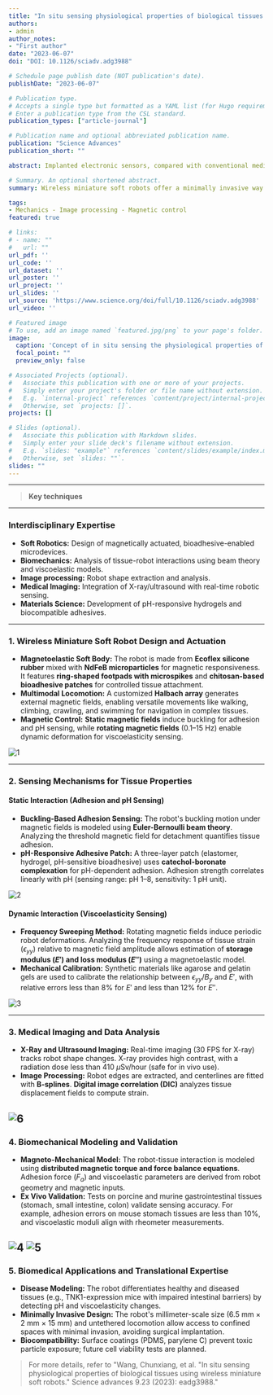 ```yaml
---
title: "In situ sensing physiological properties of biological tissues using wireless miniature soft robots"
authors:
- admin
author_notes:
- "First author"
date: "2023-06-07"
doi: "DOI: 10.1126/sciadv.adg3988"

# Schedule page publish date (NOT publication's date).
publishDate: "2023-06-07"

# Publication type.
# Accepts a single type but formatted as a YAML list (for Hugo requirements).
# Enter a publication type from the CSL standard.
publication_types: ["article-journal"]

# Publication name and optional abbreviated publication name.
publication: "Science Advances"
publication_short: ""

abstract: Implanted electronic sensors, compared with conventional medical imaging, allow monitoring of advanced physiological properties of soft biological tissues continuously, such as adhesion, pH, viscoelasticity, and biomarkers for disease diagnosis. However, they are typically invasive, requiring being deployed by surgery, and frequently cause inflammation. Here we propose a minimally invasive method of using wireless miniature soft robots to in situ sense the physiological properties of tissues. By controlling robot-tissue interaction using external magnetic fields, visualized by medical imaging, we can recover tissue properties precisely from the robot shape and magnetic fields. We demonstrate that the robot can traverse tissues with multimodal locomotion and sense the adhesion, pH, and viscoelasticity on porcine and mice gastrointestinal tissues ex vivo, tracked by x-ray or ultrasound imaging. With the unprecedented capability of sensing tissue physiological properties with minimal invasion and high resolution deep inside our body, this technology can potentially enable critical applications in both basic research and clinical practice.

# Summary. An optional shortened abstract.
summary: Wireless miniature soft robots offer a minimally invasive way to continuously monitor physiological properties of soft tissues, like pH and viscoelasticity, by precisely recovering tissue properties from their shape and external magnetic fields.

tags:
- Mechanics - Image processing - Magnetic control
featured: true

# links:
# - name: ""
#   url: ""
url_pdf: ''
url_code: ''
url_dataset: ''
url_poster: ''
url_project: ''
url_slides: ''
url_source: 'https://www.science.org/doi/full/10.1126/sciadv.adg3988'
url_video: ''

# Featured image
# To use, add an image named `featured.jpg/png` to your page's folder. 
image:
  caption: 'Concept of in situ sensing the physiological properties of soft tissues by a wireless miniature soft robot.'
  focal_point: ""
  preview_only: false

# Associated Projects (optional).
#   Associate this publication with one or more of your projects.
#   Simply enter your project's folder or file name without extension.
#   E.g. `internal-project` references `content/project/internal-project/index.md`.
#   Otherwise, set `projects: []`.
projects: []

# Slides (optional).
#   Associate this publication with Markdown slides.
#   Simply enter your slide deck's filename without extension.
#   E.g. `slides: "example"` references `content/slides/example/index.md`.
#   Otherwise, set `slides: ""`.
slides: ""
---
```


---
> **Key techniques**
---
### Interdisciplinary Expertise

* **Soft Robotics:** Design of magnetically actuated, bioadhesive-enabled microdevices.
* **Biomechanics:** Analysis of tissue-robot interactions using beam theory and viscoelastic models.
* **Image processing:** Robot shape extraction and analysis.
* **Medical Imaging:** Integration of X-ray/ultrasound with real-time robotic sensing.
* **Materials Science:** Development of pH-responsive hydrogels and biocompatible adhesives.
-------

### 1. Wireless Miniature Soft Robot Design and Actuation

* **Magnetoelastic Soft Body:** The robot is made from **Ecoflex silicone rubber** mixed with **NdFeB microparticles** for magnetic responsiveness. It features **ring-shaped footpads with microspikes** and **chitosan-based bioadhesive patches** for controlled tissue attachment.
* **Multimodal Locomotion:** A customized **Halbach array** generates external magnetic fields, enabling versatile movements like walking, climbing, crawling, and swimming for navigation in complex tissues.
* **Magnetic Control:** **Static magnetic fields** induce buckling for adhesion and pH sensing, while **rotating magnetic fields** (0.1–15 Hz) enable dynamic deformation for viscoelasticity sensing.

![1](1.jpg)

---
### 2. Sensing Mechanisms for Tissue Properties

#### Static Interaction (Adhesion and pH Sensing)

* **Buckling-Based Adhesion Sensing:** The robot's buckling motion under magnetic fields is modeled using **Euler-Bernoulli beam theory**. Analyzing the threshold magnetic field for detachment quantifies tissue adhesion.
* **pH-Responsive Adhesive Patch:** A three-layer patch (elastomer, hydrogel, pH-sensitive bioadhesive) uses **catechol-boronate complexation** for pH-dependent adhesion. Adhesion strength correlates linearly with pH (sensing range: pH 1–8, sensitivity: 1 pH unit).

![2](2.JPG)

#### Dynamic Interaction (Viscoelasticity Sensing)

* **Frequency Sweeping Method:** Rotating magnetic fields induce periodic robot deformations. Analyzing the frequency response of tissue strain ($\epsilon_{yy}$) relative to magnetic field amplitude allows estimation of **storage modulus ($E'$) and loss modulus ($E''$)** using a magnetoelastic model.
* **Mechanical Calibration:** Synthetic materials like agarose and gelatin gels are used to calibrate the relationship between $\epsilon_{yy}/B_y$ and $E'$, with relative errors less than 8% for $E'$ and less than 12% for $E''$.

![3](3.JPG)

---
### 3. Medical Imaging and Data Analysis

* **X-Ray and Ultrasound Imaging:** Real-time imaging (30 FPS for X-ray) tracks robot shape changes. X-ray provides high contrast, with a radiation dose less than 410 $\mu$Sv/hour (safe for in vivo use).
* **Image Processing:** Robot edges are extracted, and centerlines are fitted with **B-splines**. **Digital image correlation (DIC)** analyzes tissue displacement fields to compute strain.

![6](6.JPG)
---
### 4. Biomechanical Modeling and Validation

* **Magneto-Mechanical Model:** The robot-tissue interaction is modeled using **distributed magnetic torque and force balance equations**. Adhesion force ($F_a$) and viscoelastic parameters are derived from robot geometry and magnetic inputs.
* **Ex Vivo Validation:** Tests on porcine and murine gastrointestinal tissues (stomach, small intestine, colon) validate sensing accuracy. For example, adhesion errors on mouse stomach tissues are less than 10%, and viscoelastic moduli align with rheometer measurements.

![4](4.JPG)
![5](5.JPG)
---
### 5. Biomedical Applications and Translational Expertise

* **Disease Modeling:** The robot differentiates healthy and diseased tissues (e.g., TNK1-expression mice with impaired intestinal barriers) by detecting pH and viscoelasticity changes.
* **Minimally Invasive Design:** The robot's millimeter-scale size (6.5 mm $\times$ 2 mm $\times$ 15 mm) and untethered locomotion allow access to confined spaces with minimal invasion, avoiding surgical implantation.
* **Biocompatibility:** Surface coatings (PDMS, parylene C) prevent toxic particle exposure; future cell viability tests are planned.
> For more details, refer to "Wang, Chunxiang, et al. "In situ sensing physiological properties of biological tissues using wireless miniature soft robots." Science advances 9.23 (2023): eadg3988."